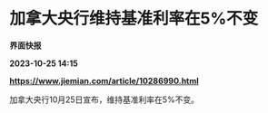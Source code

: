 # 加拿大央行维持基准利率在5%不变
**界面快报**

**2023-10-25 14:15**

**https://www.jiemian.com/article/10286990.html**

加拿大央行10月25日宣布，维持基准利率在5%不变。